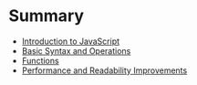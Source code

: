# Summary

- [Introduction to JavaScript](./chapter_1.md)
- [Basic Syntax and Operations](./chapter_2.md)
- [Functions](./chapter_3.md)
- [Performance and Readability Improvements](./chapter_4.md)
